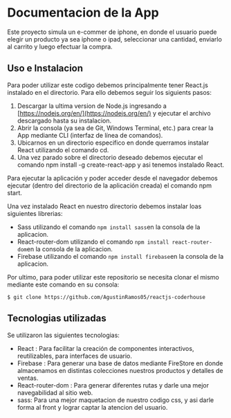 # Documentacion de la App

 Este proyecto simula un e-commer de iphone, en donde el usuario puede elegir un producto ya sea iphone o ipad, seleccionar una cantidad, enviarlo al carrito y luego efectuar la compra. 

## Uso e Instalacion

Para poder utilizar este codigo debemos principalmente tener React.js instalado en el directorio. Para ello debemos seguir los siguients pasos:

1) Descargar la ultima version de Node.js ingresando a [https://nodejs.org/en/](https://nodejs.org/en/) y ejecutar el archivo descargado hasta su instalacion.
2) Abrir la consola (ya sea de Git, Windows Terminal, etc.) para crear la App mediante CLI (interfaz de línea de comandos).
3) Ubicarnos en un directorio especifico en donde querramos instalar React utilizando el comando cd.
4) Una vez parado sobre el directorio deseado debemos ejecutar el comando npm install -g create-react-app y asi tenemos instalado React.

Para ejecutar la aplicación y poder acceder desde el navegador debemos ejecutar (dentro del directorio de la aplicación creada) el comando npm start.

Una vez instalado React en nuestro directorio debemos instalar loas siguientes librerias:
 * Sass utilizando el comando `npm install sass`en la consola de la aplicacion.
 * React-router-dom utilizando el comando `npm install react-router-dom`en la consola de la aplicacion.
 * Firebase utilizando el comando `npm install firebase`en la consola de la aplicacion.
 
Por ultimo, para poder utilizar este repositorio se necesita clonar el mismo mediante este comando en su consola:

 `$ git clone https://github.com/AgustinRamos05/reactjs-coderhouse `

## Tecnologias utilizadas

Se utilizaron las siguientes tecnologias:

* React : Para facilitar la creación de componentes interactivos, reutilizables, para interfaces de usuario.
* Firebase : Para generar una base de datos mediante FireStore en donde almacenamos en distintas colecciones nuestros productos y detalles de ventas.
* React-router-dom : Para generar diferentes rutas y darle una mejor navegabilidad al sitio web.
* sass: Para una mejor maquetacion de nuestro codigo css, y asi darle forma al front y lograr captar la atencion del usuario.
